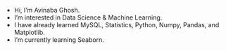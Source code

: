 - Hi, I’m Avinaba Ghosh.
- I’m interested in Data Science & Machine Learning.
- I have already learned MySQL, Statistics, Python, Numpy, Pandas, and Matplotlib.
- I’m currently learning Seaborn.

<!---
avinabagh98/avinabagh98 is a ✨ special ✨ repository because its `README.md` (this file) appears on your GitHub profile.
You can click the Preview link to take a look at your changes.
--->
